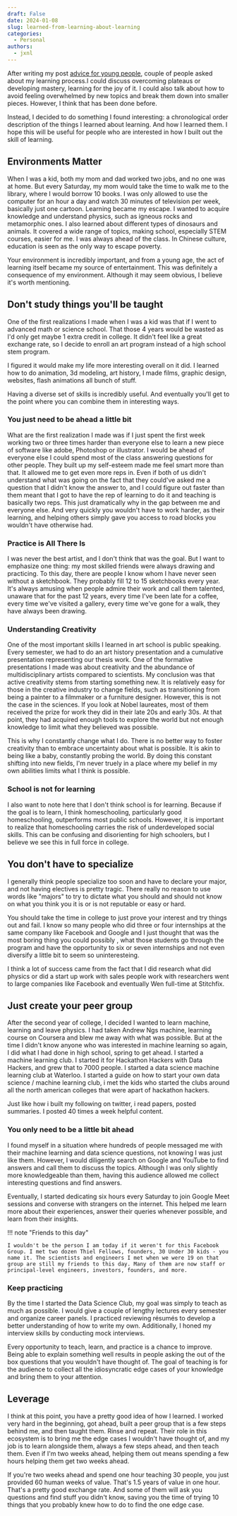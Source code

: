```yaml
---
draft: False
date: 2024-01-08
slug: learned-from-learning-about-learning
categories:
  - Personal
authors:
  - jxnl
---
```


After writing my post [advice for young people](./advice.md), couple of people asked about my learning process.I could discuss overcoming plateaus or developing mastery, learning for the joy of it. I could also talk about how to avoid feeling overwhelmed by new topics and break them down into smaller pieces. However, I think that has been done before.

Instead, I decided to do something I found interesting: a chronological order description of the things I learned about learning. And how I learned them. I hope this will be useful for people who are interested in how I built out the skill of learning.

<!-- more -->

## Environments Matter

When I was a kid, both my mom and dad worked two jobs, and no one was at home. But every Saturday, my mom would take the time to walk me to the library, where I would borrow 10 books. I was only allowed to use the computer for an hour a day and watch 30 minutes of television per week, basically just one cartoon. Learning became my escape. I wanted to acquire knowledge and understand physics, such as igneous rocks and metamorphic ones. I also learned about different types of dinosaurs and animals. It covered a wide range of topics, making school, especially STEM courses, easier for me. I was always ahead of the class. In Chinese culture, education is seen as the only way to escape poverty.

Your environment is incredibly important, and from a young age, the act of learning itself became my source of entertainment. This was definitely a consequence of my environment. Although it may seem obvious, I believe it's worth mentioning.

## Don't study things you'll be taught

One of the first realizations I made when I was a kid was that if I went to advanced math or science school. That those 4 years would be wasted as I'd only get maybe 1 extra credit in college. It didn't feel like a great exchange rate, so I decide to enroll an art program instead of a high school stem program.

I figured it would make my life more interesting overall on it did. I learned how to do animation, 3d modeling, art history, I made films, graphic design, websites, flash animations all bunch of stuff.

Having a diverse set of skills is incredibly useful. And eventually you'll get to the point where you can combine them in interesting ways.

### You just need to be ahead a little bit

What are the first realization I made was if I just spent the first week working two or three times harder than everyone else to learn a new piece of software like adobe, Photoshop or illustrator. I would be ahead of everyone else I could spend most of the class answering questions for other people. They built up my self-esteem made me feel smart more than that. It allowed me to get even more reps in. Even if both of us didn't understand what was going on the fact that they could've asked me a question that I didn't know the answer to, and I could figure out faster than them meant that I got to have the rep of learning to do it and teaching is basically two reps. This just dramatically why in the gap between me and everyone else. And very quickly you wouldn't have to work harder, as their learning, and helping others simply gave you access to road blocks you wouldn't have otherwise had.

### Practice is All There Is

I was never the best artist, and I don't think that was the goal. But I want to emphasize one thing: my most skilled friends were always drawing and practicing. To this day, there are people I know whom I have never seen without a sketchbook. They probably fill 12 to 15 sketchbooks every year. It's always amusing when people admire their work and call them talented, unaware that for the past 12 years, every time I've been late for a coffee, every time we've visited a gallery, every time we've gone for a walk, they have always been drawing.

### Understanding Creativity

One of the most important skills I learned in art school is public speaking. Every semester, we had to do an art history presentation and a cumulative presentation representing our thesis work. One of the formative presentations I made was about creativity and the abundance of multidisciplinary artists compared to scientists. My conclusion was that active creativity stems from starting something new. It is relatively easy for those in the creative industry to change fields, such as transitioning from being a painter to a filmmaker or a furniture designer. However, this is not the case in the sciences. If you look at Nobel laureates, most of them received the prize for work they did in their late 20s and early 30s. At that point, they had acquired enough tools to explore the world but not enough knowledge to limit what they believed was possible.

This is why I constantly change what I do. There is no better way to foster creativity than to embrace uncertainty about what is possible. It is akin to being like a baby, constantly probing the world. By doing this constant shifting into new fields, I'm never truely in a place where my belief in my own abilities limits what I think is possible.

### School is not for learning

I also want to note here that I don't think school is for learning. Because if the goal is to learn, I think homeschooling, particularly good homeschooling, outperforms most public schools. However, it is important to realize that homeschooling carries the risk of underdeveloped social skills. This can be confusing and disorienting for high schoolers, but I believe we see this in full force in college.

## You don't have to specialize

I generally think people specialize too soon and have to declare your major, and not having electives is pretty tragic. There really no reason to use words like "majors" to try to dictate what you should and should not know on what you think you it is or is not reputable or easy or hard.

You should take the time in college to just prove your interest and try things out and fail. I know so many people who did three or four internships at the same company like Facebook and Google and I just thought that was the most boring thing you could possibly , what those students go through the program and have the opportunity to six or seven internships and not even diversify a little bit to seem so uninteresteing.

I think a lot of success came from the fact that I did research what did physics or did a start up work with sales people work with researchers went to large companies like Facebook and eventually Wen full-time at Stitchfix.

## Just create your peer group

After the second year of college, I decided I wanted to learn machine, learning and leave physics. I had taken Andrew Ngs machine, learning course on Coursera and blew me away with what was possible. But at the time I didn't know anyone who was interested in machine learning so again, I did what I had done in high school, spring to get ahead. I started a machine learning club. I started it for Hackathon Hackers with Data Hackers, and grew that to 7000 people. I started a data science machine learning club at Waterloo. I started a guide on how to start your own data science / machine learning club, i met the kids who started the clubs around all the north american colleges that were apart of hackathon hackers.

Just like how i built my following on twitter, i read papers, posted summaries. I posted 40 times a week helpful content.

### You only need to be a little bit ahead

I found myself in a situation where hundreds of people messaged me with their machine learning and data science questions, not knowing I was just like them. However, I would diligently search on Google and YouTube to find answers and call them to discuss the topics. Although I was only slightly more knowledgeable than them, having this audience allowed me collect interesting questions and find answers.

Eventually, I started dedicating six hours every Saturday to join Google Meet sessions and converse with strangers on the internet. This helped me learn more about their experiences, answer their queries whenever possible, and learn from their insights.

!!! note "Friends to this day"

    I wouldn't be the person I am today if it weren't for this Facebook Group. I met two dozen Thiel Fellows, founders, 30 Under 30 kids - you name it. The scientists and engineers I met when we were 19 on that group are still my friends to this day. Many of them are now staff or principal-level engineers, investors, founders, and more.

### Keep practicing

By the time I started the Data Science Club, my goal was simply to teach as much as possible. I would give a couple of lengthy lectures every semester and organize career panels. I practiced reviewing résumés to develop a better understanding of how to write my own. Additionally, I honed my interview skills by conducting mock interviews.

Every opportunity to teach, learn, and practice is a chance to improve. Being able to explain something well results in people asking the out of the box questions that you wouldn't have thought of. The goal of teaching is for the audience to collect all the idiosyncratic edge cases of your knowledge and bring them to your attention.

## Leverage

I think at this point, you have a pretty good idea of how I learned. I worked very hard in the beginning, got ahead, built a peer group that is a few steps behind me, and then taught them. Rinse and repeat. Their role in this ecosystem is to bring me the edge cases I wouldn't have thought of, and my job is to learn alongside them, always a few steps ahead, and then teach them. Even if I'm two weeks ahead, helping them out means spending a few hours helping them get two weeks ahead.

If you're two weeks ahead and spend one hour teaching 30 people, you just provided 60 human weeks of value. That's 1.5 years of value in one hour. That's a pretty good exchange rate. And some of them will ask you questions and find stuff you didn't know, saving you the time of trying 10 things that you probably knew how to do to find the one edge case.

